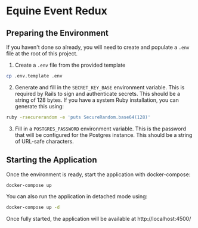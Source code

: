 # Equine Event Redux

## Preparing the Environment

If you haven't done so already, you will need to create and populate a `.env` file at the root of this project.

 1. Create a `.env` file from the provided template

```bash
cp .env.template .env
```

 2. Generate and fill in the `SECRET_KEY_BASE` environment variable. This is required by Rails to sign and authenticate secrets. This should be a string of 128 bytes. If you have a system Ruby installation, you can generate this using:

```bash
ruby -rsecurerandom -e 'puts SecureRandom.base64(128)'
```

 3. Fill in a `POSTGRES_PASSWORD` environment variable. This is the password that will be configured for the Postgres instance. This should be a string of URL-safe characters.     

## Starting the Application

Once the environment is ready, start the application with docker-compose:

```bash
docker-compose up
```

You can also run the application in detached mode using:

```bash
docker-compose up -d
```

Once fully started, the application will be available at http://localhost:4500/
